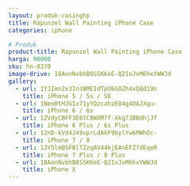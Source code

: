 ```yaml
---
layout: produk-casinghp
title: Rapunzel Wall Painting iPhone Case
categories: iphone

# Produk
product-title: Rapunzel Wall Painting iPhone Case
harga: 90000
sku: hn-0370
image-drive: 18AonNvbhB8SSKKeE-Q2IoJxM6hxYWWJd
gallery:
  - url: 1YJImn2x3In38MEIdTpO6GOZh4xQ8d19n
    title: iPhone 5 / 5s / SE
  - url: 1Neo0tHJGIx71yYQzcahzE84g4OAJXgu-
    title: iPhone 6 / 6s
  - url: 1ZVdyCBFF3E6tC8WXM7f-Xkg7JBBdhjJf
    title: iPhone 6 Plus / 6s Plus
  - url: 12nD-kVd4J49vprLdAkF9bylYw6MWhOc-
    title: iPhone 7 / 8
  - url: 13Y5lmBSFBlTZzqAV44kjEAnEFZfdEqeR
    title: iPhone 7 Plus / 8 Plus
  - url: 18AonNvbhB8SSKKeE-Q2IoJxM6hxYWWJd
    title: iPhone X
---
```

